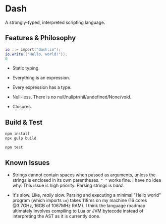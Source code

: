 
# Dash

A strongly-typed, interpreted scripting language.

## Features & Philosophy

```lua
io ::= import("dash:io");
io.write(("Hello, world!"));
0
```

* Static typing.

* Everything is an expression.
* Every expression has a type.
* Null-less. There is no null/nullptr/nil/undefined/None/void.
* Closures.

## Build & Test

```sh
npm install
npx gulp build

npm test
```

## Known Issues

* Strings cannot contain spaces when passed as arguments, unless the strings is
  enclosed in its own parentheses. `" "` works fine. I have no idea why. This
  issue is high priority. Parsing strings is *hard*.

* It's slow. Like, *really* slow. Parsing and executing a minimal "Hello world"
  program (which imports `io`) takes 118ms on my machine (16 cores @3.7GHz,
  16GB of 1067MHz RAM). I think the language roadmap ultimately involves
  compiling to Lua or JVM bytecode instead of interpreting the AST as it is
  currently done.
